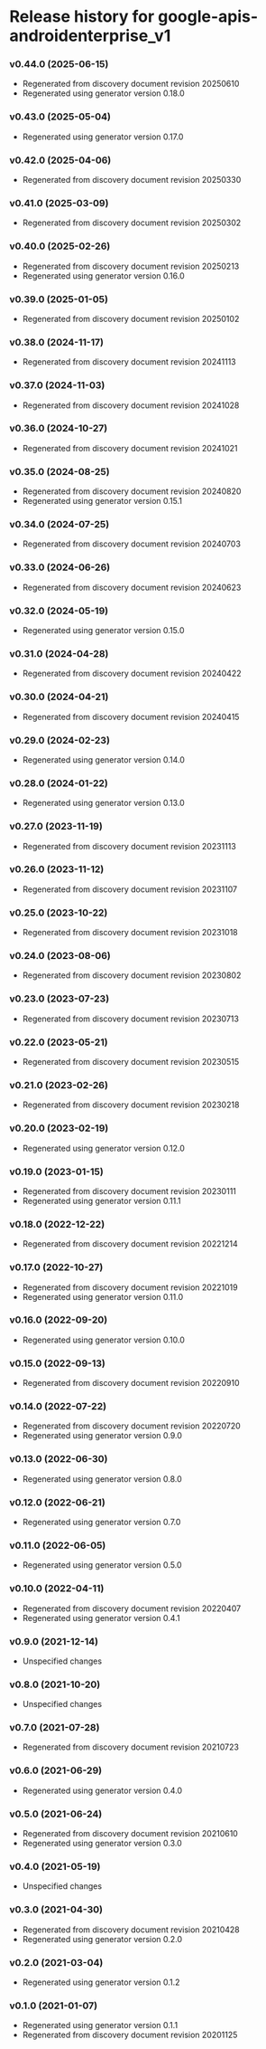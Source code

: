 # Release history for google-apis-androidenterprise_v1

### v0.44.0 (2025-06-15)

* Regenerated from discovery document revision 20250610
* Regenerated using generator version 0.18.0

### v0.43.0 (2025-05-04)

* Regenerated using generator version 0.17.0

### v0.42.0 (2025-04-06)

* Regenerated from discovery document revision 20250330

### v0.41.0 (2025-03-09)

* Regenerated from discovery document revision 20250302

### v0.40.0 (2025-02-26)

* Regenerated from discovery document revision 20250213
* Regenerated using generator version 0.16.0

### v0.39.0 (2025-01-05)

* Regenerated from discovery document revision 20250102

### v0.38.0 (2024-11-17)

* Regenerated from discovery document revision 20241113

### v0.37.0 (2024-11-03)

* Regenerated from discovery document revision 20241028

### v0.36.0 (2024-10-27)

* Regenerated from discovery document revision 20241021

### v0.35.0 (2024-08-25)

* Regenerated from discovery document revision 20240820
* Regenerated using generator version 0.15.1

### v0.34.0 (2024-07-25)

* Regenerated from discovery document revision 20240703

### v0.33.0 (2024-06-26)

* Regenerated from discovery document revision 20240623

### v0.32.0 (2024-05-19)

* Regenerated using generator version 0.15.0

### v0.31.0 (2024-04-28)

* Regenerated from discovery document revision 20240422

### v0.30.0 (2024-04-21)

* Regenerated from discovery document revision 20240415

### v0.29.0 (2024-02-23)

* Regenerated using generator version 0.14.0

### v0.28.0 (2024-01-22)

* Regenerated using generator version 0.13.0

### v0.27.0 (2023-11-19)

* Regenerated from discovery document revision 20231113

### v0.26.0 (2023-11-12)

* Regenerated from discovery document revision 20231107

### v0.25.0 (2023-10-22)

* Regenerated from discovery document revision 20231018

### v0.24.0 (2023-08-06)

* Regenerated from discovery document revision 20230802

### v0.23.0 (2023-07-23)

* Regenerated from discovery document revision 20230713

### v0.22.0 (2023-05-21)

* Regenerated from discovery document revision 20230515

### v0.21.0 (2023-02-26)

* Regenerated from discovery document revision 20230218

### v0.20.0 (2023-02-19)

* Regenerated using generator version 0.12.0

### v0.19.0 (2023-01-15)

* Regenerated from discovery document revision 20230111
* Regenerated using generator version 0.11.1

### v0.18.0 (2022-12-22)

* Regenerated from discovery document revision 20221214

### v0.17.0 (2022-10-27)

* Regenerated from discovery document revision 20221019
* Regenerated using generator version 0.11.0

### v0.16.0 (2022-09-20)

* Regenerated using generator version 0.10.0

### v0.15.0 (2022-09-13)

* Regenerated from discovery document revision 20220910

### v0.14.0 (2022-07-22)

* Regenerated from discovery document revision 20220720
* Regenerated using generator version 0.9.0

### v0.13.0 (2022-06-30)

* Regenerated using generator version 0.8.0

### v0.12.0 (2022-06-21)

* Regenerated using generator version 0.7.0

### v0.11.0 (2022-06-05)

* Regenerated using generator version 0.5.0

### v0.10.0 (2022-04-11)

* Regenerated from discovery document revision 20220407
* Regenerated using generator version 0.4.1

### v0.9.0 (2021-12-14)

* Unspecified changes

### v0.8.0 (2021-10-20)

* Unspecified changes

### v0.7.0 (2021-07-28)

* Regenerated from discovery document revision 20210723

### v0.6.0 (2021-06-29)

* Regenerated using generator version 0.4.0

### v0.5.0 (2021-06-24)

* Regenerated from discovery document revision 20210610
* Regenerated using generator version 0.3.0

### v0.4.0 (2021-05-19)

* Unspecified changes

### v0.3.0 (2021-04-30)

* Regenerated from discovery document revision 20210428
* Regenerated using generator version 0.2.0

### v0.2.0 (2021-03-04)

* Regenerated using generator version 0.1.2

### v0.1.0 (2021-01-07)

* Regenerated using generator version 0.1.1
* Regenerated from discovery document revision 20201125


